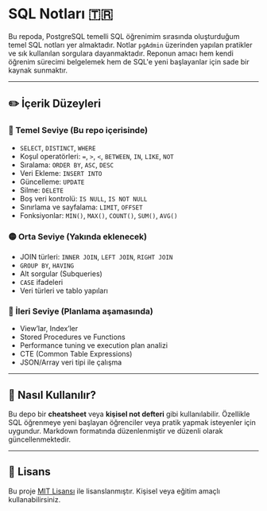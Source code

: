 # SQL Notları 🇹🇷

Bu repoda, PostgreSQL temelli SQL öğrenimim sırasında oluşturduğum temel SQL notları yer almaktadır. Notlar `pgAdmin` üzerinden yapılan pratikler ve sık kullanılan sorgulara dayanmaktadır. Reponun amacı hem kendi öğrenim sürecimi belgelemek hem de SQL'e yeni başlayanlar için sade bir kaynak sunmaktır.

---

## ✏️ İçerik Düzeyleri

### 🔹 Temel Seviye (Bu repo içerisinde)
- `SELECT`, `DISTINCT`, `WHERE`
- Koşul operatörleri: `=`, `>`, `<`, `BETWEEN`, `IN`, `LIKE`, `NOT`
- Sıralama: `ORDER BY`, `ASC`, `DESC`
- Veri Ekleme: `INSERT INTO`
- Güncelleme: `UPDATE`
- Silme: `DELETE`
- Boş veri kontrolü: `IS NULL`, `IS NOT NULL`
- Sınırlama ve sayfalama: `LIMIT`, `OFFSET`
- Fonksiyonlar: `MIN()`, `MAX()`, `COUNT()`, `SUM()`, `AVG()`

### 🟡 Orta Seviye (Yakında eklenecek)
- JOIN türleri: `INNER JOIN`, `LEFT JOIN`, `RIGHT JOIN`
- `GROUP BY`, `HAVING`
- Alt sorgular (Subqueries)
- `CASE` ifadeleri
- Veri türleri ve tablo yapıları

### 🔴 İleri Seviye (Planlama aşamasında)
- View’lar, Index’ler
- Stored Procedures ve Functions
- Performance tuning ve execution plan analizi
- CTE (Common Table Expressions)
- JSON/Array veri tipi ile çalışma

---

## 🧰 Nasıl Kullanılır?

Bu depo bir **cheatsheet** veya **kişisel not defteri** gibi kullanılabilir. Özellikle SQL öğrenmeye yeni başlayan öğrenciler veya pratik yapmak isteyenler için uygundur. Markdown formatında düzenlenmiştir ve düzenli olarak güncellenmektedir.

---

## 📄 Lisans

Bu proje [MIT Lisansı](LICENSE) ile lisanslanmıştır. Kişisel veya eğitim amaçlı kullanabilirsiniz.

